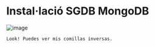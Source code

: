 # Instal·lació SGDB MongoDB

![image](https://user-images.githubusercontent.com/61474788/154854750-5d475de7-c2f9-41dc-8fb2-306e10daee2d.png)

```
Look! Puedes ver mis comillas inversas.
```
